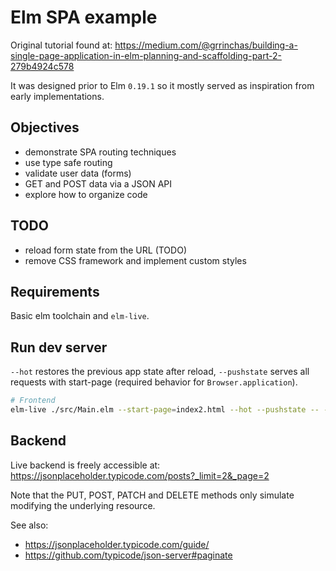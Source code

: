 # Elm SPA example

Original tutorial found at: https://medium.com/@grrinchas/building-a-single-page-application-in-elm-planning-and-scaffolding-part-2-279b4924c578

It was designed prior to Elm `0.19.1` so it mostly served as inspiration from early implementations.

## Objectives

- demonstrate SPA routing techniques
- use type safe routing
- validate user data (forms)
- GET and POST data via a JSON API
- explore how to organize code

## TODO

- reload form state from the URL (TODO)
- remove CSS framework and implement custom styles


## Requirements

Basic elm toolchain and `elm-live`.


## Run dev server

`--hot` restores the previous app state after reload, `--pushstate` serves all requests with start-page (required behavior for `Browser.application`).
```bash
# Frontend
elm-live ./src/Main.elm --start-page=index2.html --hot --pushstate -- --debug --output=dist/main.js
```

## Backend

Live backend is freely accessible at: https://jsonplaceholder.typicode.com/posts?_limit=2&_page=2

Note that the PUT, POST, PATCH and DELETE methods only simulate modifying the underlying resource.

See also:

- https://jsonplaceholder.typicode.com/guide/
- https://github.com/typicode/json-server#paginate